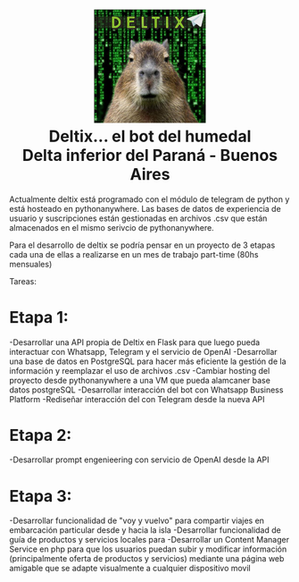 <h1 align="center">
  <img src="bot_icon.png" alt="soy deltix" width="200"><br>
  Deltix... el bot del humedal<br>
  Delta inferior del Paraná - Buenos Aires
</h1>

Actualmente deltix está programado con el módulo de telegram de python y está hosteado en pythonanywhere. Las bases de datos de experiencia de usuario y suscripciones están gestionadas en archivos .csv que están almacenados en el mismo serivcio de pythonanywhere.

Para el desarrollo de deltix se podría pensar en un proyecto de 3 etapas cada una de ellas a realizarse en un mes de trabajo part-time (80hs mensuales)

Tareas: 

# Etapa 1:
-Desarrollar una API propia de Deltix en Flask para que luego pueda interactuar con Whatsapp, Telegram y el servicio de OpenAI
-Desarrollar una base de datos en PostgreSQL para hacer más eficiente la gestión de la información y reemplazar el uso de archivos .csv
-Cambiar hosting del proyecto desde pythonanywhere a una VM que pueda alamcaner base datos postgreSQL
-Desarrollar interacción del bot con Whatsapp Business Platform
-Rediseñar interacción del con Telegram desde la nueva API

# Etapa 2: 
-Desarrollar prompt engenieering con servicio de OpenAI desde la API

# Etapa 3: 
-Desarrollar funcionalidad de "voy y vuelvo" para compartir viajes en embarcación particular desde y hacia la isla
-Desarrollar funcionalidad de guía de productos y servicios locales para 
-Desarrollar un Content Manager Service en php para que los usuarios puedan subir y modificar información (principalmente oferta de productos y servicios) mediante una página web amigable que se adapte visualmente a cualquier dispositivo movil 

